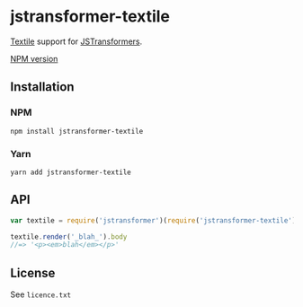 # jstransformer-textile

[Textile](http://textile-lang.com/) support for [JSTransformers](http://github.com/jstransformers).

[NPM version](https://www.npmjs.org/package/jstransformer-textile)

## Installation

### NPM

    npm install jstransformer-textile

### Yarn

    yarn add jstransformer-textile

## API

```js
var textile = require('jstransformer')(require('jstransformer-textile'))

textile.render('_blah_').body
//=> '<p><em>blah</em></p>'
```

## License

See `licence.txt`
